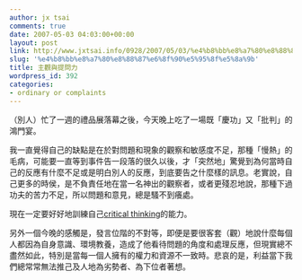 ```yaml
---
author: jx tsai
comments: true
date: 2007-05-03 04:03:00+00:00
layout: post
link: http://www.jxtsai.info/0928/2007/05/03/%e4%b8%bb%e8%a7%80%e8%88%87%e6%8f%90%e5%95%8f%e5%8a%9b/
slug: '%e4%b8%bb%e8%a7%80%e8%88%87%e6%8f%90%e5%95%8f%e5%8a%9b'
title: 主觀與提問力
wordpress_id: 392
categories:
- ordinary or complaints
---
```


（別人）忙了一週的禮品展落幕之後，今天晚上吃了一場既「慶功」又「批判」的鴻門宴。

  


我一直覺得自己的缺點是在於對問題和現象的觀察和敏感度不足，那種「慢熱」的毛病，可能要一直等到事件告一段落的很久以後，才「突然地」驚覺到為何當時自己的反應有什麼不足或是明白別人的反應，到底要告之什麼樣的訊息。老實說，自己更多的時侯，是不負責任地在當一名神出的觀察者，或者更殘忍地說，那種下過功夫的苦力不足，所以問題和意見，總是騷不到癢處。

  


  
現在一定要好好地訓練自己[critical thinking](http://www.freeinquiry.com/critical-thinking.html)的能力。

  


另外一個今晚的感觸是，發言位階的不對等，即便是要很客套（觀）地說什麼每個人都因為自身意識、環境教養，造成了他看待問題的角度和處理反應，但現實總不盡然如此，特別是當每一個人擁有的權力和資源不一致時。悲哀的是，利益當下我們總常常無法推己及人地為劣勢者、為下位者著想。

  
  

